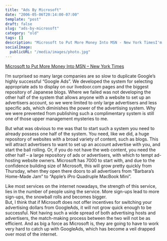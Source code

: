 ```yaml
---
title: "Ads By Microsoft"
date: "2006-05-06T20:14:00-07:00"
template: "post"
draft: false
slug: "ads-by-microsoft"
category: "old"
tags: []
description: "Microsoft to Put More Money Into MSN - New York TimesI'm surprised so many large companies are so slow to duplicate Google's highly successful Google Ads. We"
socialImage:
  publicURL: "/media/images/photo.jpg"
---
```

[Microsoft to Put More Money Into MSN – New York Times](https://www.nytimes.com/2006/05/05/technology/05soft.html?ex=1304481600&amp;en=8b152c40c303ba17&amp;ei=5088&amp;partner=rssnyt&amp;emc=rss)

I’m surprised so many large companies are so slow to duplicate Google’s highly successful “Google Ads”. We developed the system for selecting appropriate ads to display on our livedoor.com pages and the biggest repository of Japanese blogs. Where we failed was not developing the other half of the system that allows anyone with a website to set up an advertisers account, so we were limited to only large advertisers and less specific ads, which diminishes the power of the advertising system. Why we were prevented from publishing such a complimentary system is still one of those upper management mysteries to me.

But what was obvious to me was that to start such a system you need to already possess one half of the system. You need, like we did, a huge repository of websites with a broad variety of content, such as blogs. This will attract advertisers to want to set up an account advertise with you, and start the ball rolling. Or, if you do not have the web content, you need the other half – a large repository of ads or advertisers, with which to tempt ad-hosting website owners. Microsoft has 7000 to start with, and due to the confidence building size of Microsoft, this will grow pretty quickly from Thursday, when they open there doors to all advertisers from “Barbara’s Home-Made Jam” to “Apple’s iPro Quadruple MacBook Mini”.

Like most services on the internet nowadays, the strength of this service, lies in the number of people using the service. More sign-ups lead to more sign-ups, the snowball rolls and becomes bigger.  
But, I think that if Microsoft does not offer incentives for switching your advertising dollars from GoogleAds, it will not grow quick enough to be successful. Not having such a wide spread of both advertising hosts and advertisers, the match-making process between the two will not be as efficient. And as big a force as Microsoft is, they are going to have to work very hard to catch up with GoogleAds, which has become a veil drapped over most of the internet.

